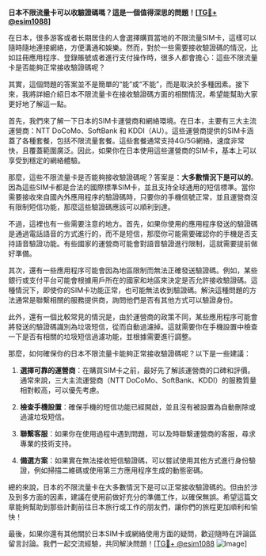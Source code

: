 **日本不限流量卡可以收驗證碼嗎？這是一個值得深思的問題！[[TG💪+ @esim1088](https://t.me/s/esim1088)]**

在日本，很多游客或者长期居住的人會選擇購買當地的不限流量SIM卡，這樣可以隨時隨地連接網絡，方便溝通和娛樂。然而，對於一些需要接收驗證碼的情況，比如註冊應用程序、登錄賬號或者進行支付操作時，很多人都會擔心：這些不限流量卡是否能夠正常接收驗證碼呢？

其實，這個問題的答案並不是簡單的“能”或“不能”，而是取決於多種因素。接下來，我將詳細介紹日本不限流量卡在接收驗證碼方面的相關情況，希望能幫助大家更好地了解這一點。

首先，我們來了解一下日本的SIM卡運營商和網絡環境。在日本，主要有三大主流運營商：NTT DoCoMo、SoftBank 和 KDDI（AU）。這些運營商提供的SIM卡涵蓋了各種套餐，包括不限流量套餐。這些套餐通常支持4G/5G網絡，速度非常快，且覆蓋範圍廣泛。因此，如果你在日本使用這些運營商的SIM卡，基本上可以享受到穩定的網絡體驗。

那麼，這些不限流量卡是否能夠接收驗證碼呢？答案是：**大多數情況下是可以的**。因為這些SIM卡都是合法的國際標準SIM卡，並且支持全球通用的短信標準。當你需要接收來自國內外應用程序的驗證碼時，只要你的手機信號正常，並且運營商沒有限制短信功能，那麼這些驗證碼應該可以順利到達。

不過，這裡也有一些需要注意的地方。首先，如果你使用的應用程序發送的驗證碼是通過電話語音的方式進行的，而不是短信，那麼你可能需要確認你的手機是否支持語音驗證功能。有些國家的運營商可能會對語音驗證進行限制，這就需要提前做好準備。

其次，還有一些應用程序可能會因為地區限制而無法正確發送驗證碼。例如，某些銀行或支付平台可能會根據用戶所在的國家和地區來決定是否允許接收驗證碼。這種情況下，即使你的SIM卡功能正常，也可能無法收到驗證碼。解決這種問題的方法通常是聯繫相關的服務提供商，詢問他們是否有其他方式可以驗證身份。

此外，還有一個比較常見的情況是，由於運營商的政策不同，某些應用程序可能會將發送的驗證碼識別為垃圾短信，從而自動過濾掉。這就需要你在手機設置中檢查一下是否有相關的垃圾短信過濾功能，並根據需要進行調整。

那麼，如何確保你的日本不限流量卡能夠正常接收驗證碼呢？以下是一些建議：

1. **選擇可靠的運營商**：在購買SIM卡之前，最好先了解該運營商的口碑和評價。通常來說，三大主流運營商（NTT DoCoMo、SoftBank、KDDI）的服務質量相對較高，可以優先考慮。

2. **檢查手機設置**：確保手機的短信功能已經開啟，並且沒有被設置為自動刪除或過濾垃圾短信。

3. **聯繫客服**：如果你在使用過程中遇到問題，可以及時聯繫運營商的客服，尋求專業的技術支持。

4. **備選方案**：如果實在無法接收短信驗證碼，可以嘗試使用其他方式進行身份驗證，例如掃描二維碼或使用第三方應用程序生成的動態密碼。

總的來說，日本的不限流量卡在大多數情況下是可以正常接收驗證碼的。但由於涉及到多方面的因素，建議在使用前做好充分的準備工作，以確保無誤。希望這篇文章能夠幫助到那些計劃前往日本旅行或工作的朋友們，讓你們的旅程更加順利和愉快！

最後，如果你還有其他關於日本SIM卡或網絡使用方面的疑問，歡迎隨時在評論區留言討論。我們一起交流經驗，共同解決問題！[[TG💪+ @esim1088](https://t.me/s/esim1088) ![Image](https://i.postimg.cc/4NQfJmqS/Snipaste-2025-05-13-00-14-12.png)]